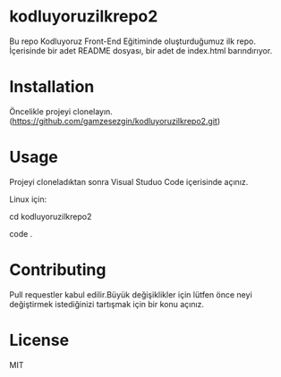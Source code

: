 # kodluyoruzilkrepo2

Bu repo Kodluyoruz Front-End Eğitiminde oluşturduğumuz ilk repo. İçerisinde bir adet README dosyası, bir adet de index.html barındırıyor.

# Installation
Öncelikle projeyi clonelayın.(https://github.com/gamzesezgin/kodluyoruzilkrepo2.git)

# Usage
Projeyi cloneladıktan sonra Visual Studuo Code içerisinde açınız.

Linux için:

cd kodluyoruzilkrepo2

code .

# Contributing
Pull requestler kabul edilir.Büyük değişiklikler için lütfen önce neyi değiştirmek istediğinizi tartışmak için bir konu açınız.

# License
MIT
